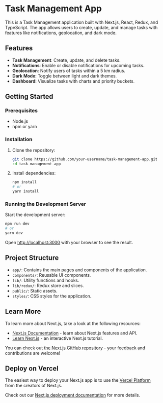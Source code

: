 # Task Management App

This is a Task Management application built with Next.js, React, Redux, and TypeScript. The app allows users to create, update, and manage tasks with features like notifications, geolocation, and dark mode.

## Features

- **Task Management**: Create, update, and delete tasks.
- **Notifications**: Enable or disable notifications for upcoming tasks.
- **Geolocation**: Notify users of tasks within a 5 km radius.
- **Dark Mode**: Toggle between light and dark themes.
- **Dashboard**: Visualize tasks with charts and priority buckets.

## Getting Started

### Prerequisites

- Node.js
- npm or yarn

### Installation

1. Clone the repository:

   ```bash
   git clone https://github.com/your-username/task-management-app.git
   cd task-management-app
   ```

2. Install dependencies:

   ```bash
   npm install
   # or
   yarn install
   ```

### Running the Development Server

Start the development server:

```bash
npm run dev
# or
yarn dev
```

Open [http://localhost:3000](http://localhost:3000) with your browser to see the result.

## Project Structure

- `app/`: Contains the main pages and components of the application.
- `components/`: Reusable UI components.
- `lib/`: Utility functions and hooks.
- `lib/redux/`: Redux store and slices.
- `public/`: Static assets.
- `styles/`: CSS styles for the application.

## Learn More

To learn more about Next.js, take a look at the following resources:

- [Next.js Documentation](https://nextjs.org/docs) - learn about Next.js features and API.
- [Learn Next.js](https://nextjs.org/learn) - an interactive Next.js tutorial.

You can check out [the Next.js GitHub repository](https://github.com/vercel/next.js/) - your feedback and contributions are welcome!

## Deploy on Vercel

The easiest way to deploy your Next.js app is to use the [Vercel Platform](https://vercel.com/new?utm_medium=default-template&filter=next.js&utm_source=create-next-app&utm_campaign=create-next-app-readme) from the creators of Next.js.

Check out our [Next.js deployment documentation](https://nextjs.org/docs/deployment) for more details.